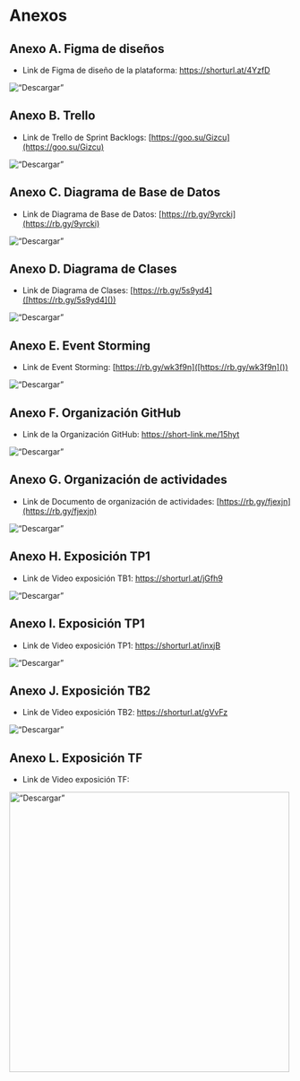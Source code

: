 # Anexos

## Anexo A. Figma de diseños

- Link de Figma de diseño de la plataforma: https://shorturl.at/4YzfD

<img src="assets/images/annexes/anexoA.png" alt=“Descargar” >

<div class="page"></div>

## Anexo B. Trello

- Link de Trello de Sprint Backlogs: [https://goo.su/Gizcu](https://goo.su/Gizcu)

<img src="assets/images/annexes/anexoB.png" alt=“Descargar” >

<div class="page"></div>

## Anexo C. Diagrama de Base de Datos

- Link de Diagrama de Base de Datos: [https://rb.gy/9yrcki](https://rb.gy/9yrcki)

<img src="assets/images/annexes/anexoC.png" alt=“Descargar” >

<div class="page"></div>

## Anexo D. Diagrama de Clases

- Link de Diagrama de Clases: [https://rb.gy/5s9yd4]([https://rb.gy/5s9yd4]())

<img src="assets/images/annexes/anexoD.png" alt=“Descargar” >

<div class="page"></div>

## Anexo E. Event Storming

- Link de Event Storming: [https://rb.gy/wk3f9n]([https://rb.gy/wk3f9n]())

<img src="assets/images/annexes/anexoE.jpg" alt=“Descargar” >

<div class="page"></div>

## Anexo F. Organización GitHub

- Link de la Organización GitHub: https://short-link.me/15hyt

<img src="assets/images/annexes/anexoF.png" alt=“Descargar”>

<div class="page"></div>

## Anexo G. Organización de actividades

- Link de Documento de organización de actividades: [https://rb.gy/fjexjn](https://rb.gy/fjexjn)

<img src="assets/images/annexes/anexoG.png" alt=“Descargar” >

<div class="page"></div>

## Anexo H. Exposición TP1

- Link de Video exposición TB1: https://shorturl.at/jGfh9

<img src="assets/images/annexes/anexoH.png" alt=“Descargar” >

<div class="page"></div>

## Anexo I. Exposición TP1

- Link de Video exposición TP1: https://shorturl.at/inxjB

<img src="assets/images/annexes/anexoI.png" alt=“Descargar” >

<div class="page"></div>

## Anexo J. Exposición TB2

- Link de Video exposición TB2: https://shorturl.at/gVvFz

<img src="assets/images/annexes/anexoJ.png" alt=“Descargar” >

<div class="page"></div>

## Anexo L. Exposición TF

- Link de Video exposición TF: 

<img src="assets/images/annexes/anexoL.png" alt=“Descargar” height="500px">

<div class="page"></div>
